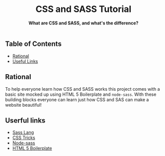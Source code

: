 <div align="center">
<h1>CSS and SASS Tutorial</h1>
</div>

<div align="center">
  <strong>What are CSS and SASS, and what's the difference?</strong>
</div>

<br />

## Table of Contents
- [Rational](#Rational)
- [Useful Links](#useful-links)

## Rational
To help everyone learn how CSS and SASS works this project comes with a basic site mocked up using HTML 5 Boilerplate and `node-sass`. With these building blocks everyone can learn just how CSS and SAS can make a website beautiful!

## Userful links
- [Sass Lang](https://sass-lang.com/)
- [CSS Tricks](https://css-tricks.com/)
- [Node-sass](https://www.npmjs.com/package/node-sass)
- [HTML 5 Boilerplate](https://html5boilerplate.com/)
